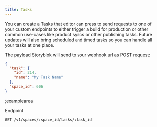 ```yaml
---
title: Tasks
---
```


You can create a Tasks that editor can press to send requests to one of your custom endpoints to either trigger a build for production or other common use-cases like product syncs or other publishing tasks. Future updates will also bring scheduled and timed tasks so you can handle all your tasks at one place.

The payload Storyblok will send to your webhook url as POST request:

```json
{
  "task": {
    "id": 214, 
    "name": "My Task Name"
  }, 
  "space_id": 606
}
```

;examplearea

Endpoint

```bash
GET /v1/spaces/:space_id/tasks/:task_id
```


